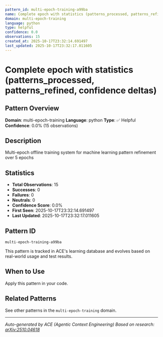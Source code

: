 ```yaml
---
pattern_id: multi-epoch-training-a99ba
name: Complete epoch with statistics (patterns_processed, patterns_refined, confidence deltas)
domain: multi-epoch-training
language: python
type: helpful
confidence: 0.0
observations: 15
created_at: 2025-10-17T23:32:14.691497
last_updated: 2025-10-17T23:32:17.011605
---
```

# Complete epoch with statistics (patterns_processed, patterns_refined, confidence deltas)

## Pattern Overview

**Domain**: multi-epoch-training
**Language**: python
**Type**: ✅ Helpful
**Confidence**: 0.0% (15 observations)

## Description

Multi-epoch offline training system for machine learning pattern refinement over 5 epochs

## Statistics

- **Total Observations**: 15
- **Successes**: 0
- **Failures**: 0
- **Neutrals**: 0
- **Confidence Score**: 0.0%
- **First Seen**: 2025-10-17T23:32:14.691497
- **Last Updated**: 2025-10-17T23:32:17.011605

## Pattern ID

```
multi-epoch-training-a99ba
```

This pattern is tracked in ACE's learning database and evolves based on real-world usage and test results.

## When to Use

Apply this pattern in your code.

## Related Patterns

See other patterns in the `multi-epoch-training` domain.

---

*Auto-generated by ACE (Agentic Context Engineering)*
*Based on research: [arXiv:2510.04618](https://arxiv.org/abs/2510.04618)*
